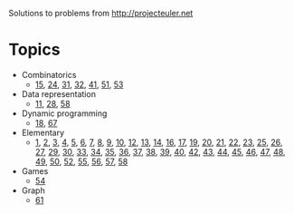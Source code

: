 Solutions to problems from http://projecteuler.net

# Topics

* Combinatorics
  * [15](https://projecteuler.net/problem=15),
    [24](https://projecteuler.net/problem=24),
    [31](https://projecteuler.net/problem=31),
    [32](https://projecteuler.net/problem=32),
    [41](https://projecteuler.net/problem=41),
    [51](https://projecteuler.net/problem=51),
    [53](https://projecteuler.net/problem=53)
* Data representation
  * [11](https://projecteuler.net/problem=11),
    [28](https://projecteuler.net/problem=28),
    [58](https://projecteuler.net/problem=58)
* Dynamic programming
  * [18](https://projecteuler.net/problem=18),
    [67](https://projecteuler.net/problem=67)
* Elementary
  * [1](https://projecteuler.net/problem=1),
    [2](https://projecteuler.net/problem=2),
    [3](https://projecteuler.net/problem=3),
    [4](https://projecteuler.net/problem=4),
    [5](https://projecteuler.net/problem=5),
    [6](https://projecteuler.net/problem=6),
    [7](https://projecteuler.net/problem=7),
    [8](https://projecteuler.net/problem=8),
    [9](https://projecteuler.net/problem=9),
    [10](https://projecteuler.net/problem=10),
    [12](https://projecteuler.net/problem=12),
    [13](https://projecteuler.net/problem=13),
    [14](https://projecteuler.net/problem=14),
    [16](https://projecteuler.net/problem=16),
    [17](https://projecteuler.net/problem=17),
    [19](https://projecteuler.net/problem=19),
    [20](https://projecteuler.net/problem=20),
    [21](https://projecteuler.net/problem=21),
    [22](https://projecteuler.net/problem=22),
    [23](https://projecteuler.net/problem=23),
    [25](https://projecteuler.net/problem=25),
    [26](https://projecteuler.net/problem=26),
    [27](https://projecteuler.net/problem=27),
    [29](https://projecteuler.net/problem=29),
    [30](https://projecteuler.net/problem=30),
    [33](https://projecteuler.net/problem=33),
    [34](https://projecteuler.net/problem=34),
    [35](https://projecteuler.net/problem=35),
    [36](https://projecteuler.net/problem=36),
    [37](https://projecteuler.net/problem=37),
    [38](https://projecteuler.net/problem=38),
    [39](https://projecteuler.net/problem=39),
    [40](https://projecteuler.net/problem=40),
    [42](https://projecteuler.net/problem=42),
    [43](https://projecteuler.net/problem=43),
    [44](https://projecteuler.net/problem=44),
    [45](https://projecteuler.net/problem=45),
    [46](https://projecteuler.net/problem=46),
    [47](https://projecteuler.net/problem=47),
    [48](https://projecteuler.net/problem=48),
    [49](https://projecteuler.net/problem=49),
    [50](https://projecteuler.net/problem=50),
    [52](https://projecteuler.net/problem=52),
    [55](https://projecteuler.net/problem=55),
    [56](https://projecteuler.net/problem=56),
    [57](https://projecteuler.net/problem=57),
    [58](https://projecteuler.net/problem=58)
* Games
  * [54](https://projecteuler.net/problem=54)
* Graph
  * [61](https://projecteuler.net/problem=61)
